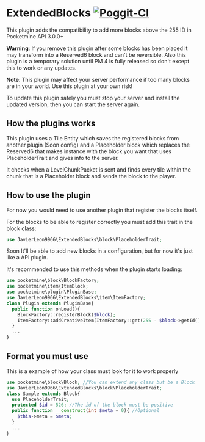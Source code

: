 # ExtendedBlocks [![Poggit-CI](https://poggit.pmmp.io/shield.dl/ExtendedBlocks)](https://poggit.pmmp.io/p/ExtendedBlocks)
This plugin adds the compatibility to add more blocks above the 255 ID in Pocketmine API 3.0.0+

**Warning**: If you remove this plugin after some blocks has been placed it may transform into a Reserved6 block and can't be reversible.
Also this plugin is a temporary solution until PM 4 is fully released so don't except this to work or any updates.

**Note**: This plugin may affect your server performance if too many blocks are in your world. Use this plugin at your own risk!

To update this plugin safely you must stop your server and install the updated version, then you can start the server again.

## How the plugins works
This plugin uses a Tile Entity which saves the registered blocks from another plugin (Soon config) and a Placeholder block which replaces the Reserved6 that makes instance with the block you want that uses PlaceholderTrait and gives info to the server.

It checks when a LevelChunkPacket is sent and finds every tile within the chunk that is a Placeholder block and sends the block to the player.

## How to use the plugin
For now you would need to use another plugin that register the blocks itself.

For the blocks to be able to register correctly you must add this trait in the block class:

```php
use JavierLeon9966\ExtendedBlocks\block\PlaceholderTrait;
```

Soon It'll be able to add new blocks in a configuration, but for now it's just like a API plugin.

It's recommended to use this methods when the plugin starts loading:

```php
use pocketmine\block\BlockFactory;
use pocketmine\item\ItemBlock;
use pocketmine\plugin\PluginBase;
use JavierLeon9966\ExtendedBlocks\item\ItemFactory;
class Plugin extends PluginBase{
  public function onLoad(){
    BlockFactory::registerBlock($block);
    ItemFactory::addCreativeItem(ItemFactory::get(255 - $block->getId())); //Usually most blocks
  }
  ...
}
```

## Format you must use
This is a example of how your class must look for it to work properly

```php
use pocketmine\block\Block; //You can extend any class but be a Block
use JavierLeon9966\ExtendedBlocks\block\PlaceholderTrait;
class Sample extends Block{
  use PlaceholderTrait;
  protected $id = 526; //The id of the block must be positive
  public function __construct(int $meta = 0){ //Optional
    $this->meta = $meta;
  }
  ...
}
```